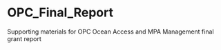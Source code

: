 # OPC_Final_Report

Supporting materials for OPC Ocean Access and MPA Management final grant report
